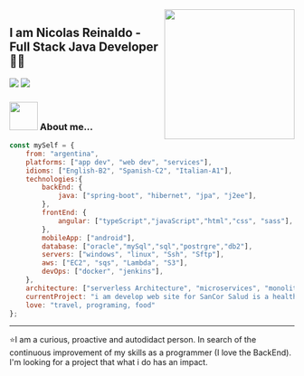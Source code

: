 <img align='right' src="https://media.giphy.com/media/hO8uTzEOefFh3Yv5gm/giphy.gif" width="230">

## I am Nicolas Reinaldo - Full Stack Java Developer 👨‍💻

[![](https://img.shields.io/badge/LinkedIn-nicolasreinaldo-blue)](https://www.linkedin.com/in/nicolas-reinaldo-544a1b153/?locale=en_US)
[![](https://img.shields.io/badge/Gmail-nicoreinaldo06@gmail.com-red)](mail:nicoreinaldo06@gmail.com)


### <img src="https://media.giphy.com/media/VgCDAzcKvsR6OM0uWg/giphy.gif" width="50"> About me...  

```javascript
const mySelf = {
    from: "argentina",
    platforms: ["app dev", "web dev", "services"],
    idioms: ["English-B2", "Spanish-C2", "Italian-A1"],
    technologies:{
        backEnd: {
            java: ["spring-boot", "hibernet", "jpa", "j2ee"],
        },
        frontEnd: {
            angular: ["typeScript","javaScript","html","css", "sass"],
        },
        mobileApp: ["android"],
        database: ["oracle","mySql","sql","postrgre","db2"],
        servers: ["windows", "linux", "Ssh", "Sftp"],
        aws: ["EC2", "sqs", "Lambda", "S3"],
        devOps: ["docker", "jenkins"],
    },
    architecture: ["serverless Architecture", "microservices", "monolith", "spa"],
    currentProject: "i am develop web site for SanCor Salud is a health company",
    love: "travel, programing, food"
};
```

---
⭐️I am a curious, proactive and autodidact person.
  In search of the continuous improvement of my skills as a programmer (I love the BackEnd).
  I'm looking for a project that what i do has an impact.
